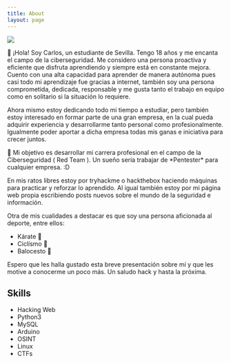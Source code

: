 ```yaml
---
title: About
layout: page
---
```

<!-- ![Profile Image]({% if site.external-image %}{{ site.picture }}{% else %}{{ site.url }}/{{ site.picture }}{% endif %}) -->
   <img class="selfie" src="https://cdn3.iconfinder.com/data/icons/developers-iconset/90/Developers_Colorai-04-256.png" />
<p> 👋 ¡Hola! Soy Carlos, un estudiante de Sevilla. Tengo 18 años y me encanta el campo de la ciberseguridad.
	Me considero una persona proactiva y eficiente que disfruta aprendiendo y siempre está en constante mejora.
	Cuento con una alta capacidad para aprender de manera autónoma pues casi todo mi aprendizaje fue gracias a internet, también soy una persona comprometida,  	dedicada, responsable y me gusta tanto el trabajo en equipo como en solitario si la situación lo requiere. </p>
	
<p>Ahora mismo estoy dedicando todo mi tiempo a estudiar, pero también estoy interesado en formar parte de una gran empresa, en la cual pueda adquirir experiencia y desarrollarme tanto personal como profesionalmente. Igualmente poder aportar a dicha empresa todas mis ganas e iniciativa para crecer juntos.</p>

<p>🎯 Mi objetivo es desarrollar mi carrera profesional en el campo de la Ciberseguridad ( Red Team ). Un sueño sería trabajar de *Pentester* para cualquier empresa. :D </p>

<p> En mis ratos libres estoy por tryhackme o hackthebox haciendo máquinas para practicar y reforzar lo aprendido. Al igual también estoy por mi página web propia escribiendo posts nuevos sobre el mundo de la seguridad e información. </p>

<p> Otra de mis cualidades a destacar es que soy  una persona aficionada al deporte, entre ellos:
<ul class="Deportes">
	<li>Kárate 🥋</li>
	<li>Ciclísmo 🚴</li>
	<li>Balocesto 🏀</li>
</ul>
	<p>Espero que les halla gustado esta breve presentación sobre mí y que les motive a conocerme un poco más. Un saludo <n>hack</n> y hasta la próxima.</p>
	

<h2>Skills</h2>

<ul class="skill-list">
	<li>Hacking Web</li>
	<li>Python3</li>
	<li>MySQL</li>
	<li>Arduino</li>
	<li>OSINT</li>
	<li>Linux</li>
	<li>CTFs</li>
</ul>
